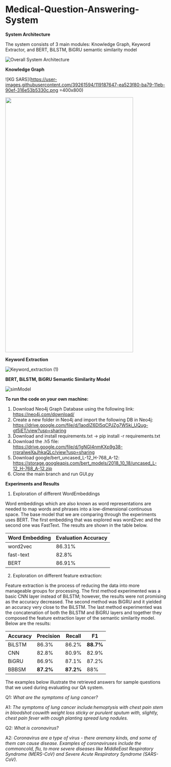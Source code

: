 # Medical-Question-Answering-System



**System Architecture**

The system consists of 3 main modules: Knowledge Graph, Keyword Extractor, and BERT, BiLSTM, BiGRU semantic similarity model

![Overall System Architecture](https://user-images.githubusercontent.com/39261594/119176328-41044d00-ba6b-11eb-8b44-5a247845b483.png)

**Knowledge Graph**

![KG SARS](https://user-images.githubusercontent.com/39261594/119187647-ea523f80-ba79-11eb-90ef-316e53b5330c.png =400x800)

<img src="https://user-images.githubusercontent.com/39261594/119187647-ea523f80-ba79-11eb-90ef-316e53b5330c.png" width="400" height="800">


**Keyword Extraction**

![Keyword_extraction (1)](https://user-images.githubusercontent.com/39261594/119188040-69e00e80-ba7a-11eb-82c3-249b86d544a6.png)


**BERT, BiLSTM, BiGRU Semantic Similarity Model**

![simModel](https://user-images.githubusercontent.com/39261594/119187728-048c1d80-ba7a-11eb-9427-cca9b24ccf5e.png)

**To run the code on your own machine:**

1. Download Neo4j Graph Database using the following link: https://neo4j.com/download/
2. Create a new folder in Neo4j and import the following DB in Neo4j: https://drive.google.com/file/d/1aodIZ6Dl5qCPJZg7W5ki_UQug-gt5iET/view?usp=sharing
3. Download and install requirements.txt -> pip install -r requirements.txt
4. Download the .h5 file: https://drive.google.com/file/d/1gNGI4nmKXp9g38-rrpraIweXaJhkaQLc/view?usp=sharing
5. Download google/bert_uncased_L-12_H-768_A-12: https://storage.googleapis.com/bert_models/2018_10_18/uncased_L-12_H-768_A-12.zip
6. Clone the main branch and run GUI.py

**Experiments and Results**

1. Exploration of different WordEmbeddings

Word embeddings which are also known as word representations are needed to map words and phrases into a low-dimensional continuous space. The base model that we are comparing through the experiments  uses BERT. The first embedding that was explored was word2vec and the second one was FastText. The results are shown in the table below. 

| Word Embedding  | Evaluation Accuracy |
| ------------- | ------------- |
| word2vec  | 86.31% |
| fast-text | 82.8% |
| BERT | 86.91% |

 2. Exploration on different feature extraction:
 
Feature extraction is the process of reducing the data into more manageable groups for processing. The first method experimented was a basic CNN layer instead of BiLSTM; however, the results were not promising as the accuracy decreased. The second method was BiGRU and it yielded an accuracy very close to the BiLSTM. The last method experimented was the concatenation of both the BiLSTM and BiGRU layers and together they composed the feature extraction layer of the semantic similarity model.  Below are the results:
 
| Accuracy  | Precision | Recall | F1 |
| ------------- | ------------- | ------------- | ------------- |
| BiLSTM  | 86.3% | 86.2% | **88.7%** | 87.4% |
| CNN | 82.8% | 80.9% | 82.9% | 81.9% |
| BiGRU | 86.9% | 87.1% | 87.2% | 87.1% |
| BBBSM | **87.2%** | **87.2%** | 88% | **87.6%** |

The  examples  below  illustrate  the  retrieved answers for sample questions that we used during evaluating our QA system.

Q1: _What are the symptoms of lung cancer?_

A1: _The   symptoms   of   lung   cancer   include:hemoptysis with chest pain stem in bloodshot couwith weight loss sticky or purulent sputum with, slightly, chest  pain  fever  with  cough  planting spread lung nodules._

Q2: _What is coronavirus?_

A2: _Coronavirus are a type of virus - there aremany kinds, and some of them can cause disease. Examples of coronaviruses include the commoncold,  flu,  to  more  severe  diseases  like  MiddleEast  Respiratory  Syndrome  (MERS-CoV)  and Severe Acute Respiratory Syndrome (SARS-CoV)._




